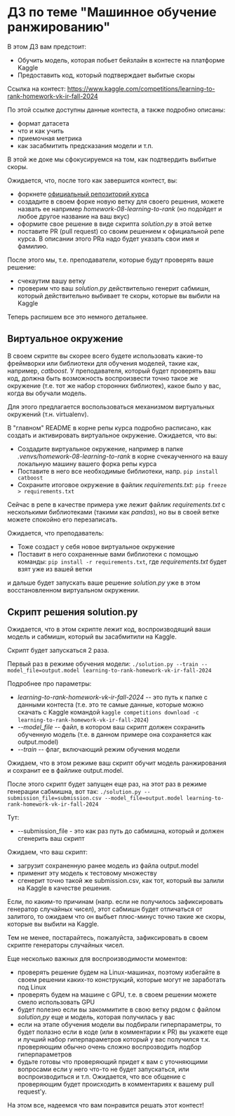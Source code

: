 # ДЗ по теме "Машинное обучение ранжированию" 

В этом ДЗ вам предстоит:
- Обучить модель, которая побьет бейзлайн в контесте на платформе Kaggle
- Предоставить код, который подтверждает выбитые скоры

Ссылка на контест: https://www.kaggle.com/competitions/learning-to-rank-homework-vk-ir-fall-2024

По этой ссылке доступны данные контеста, а также подробно описаны:
- формат датасета
- что и как учить
- приемочная метрика
- как засабмитить предсказания модели
и т.п.

В этой же доке мы сфокусируемся на том, как подтвердить выбитые скоры.

Ожидается, что, после того как завершится контест, вы:
- форкнете [официальный репозиторий курса](https://github.com/agcr/vk-ir-course-fall-2024)
- создадите в своем форке новую ветку для своего решения, можете назвать ее например _homework-08-learning-to-rank_ (но подойдет и любое другое название на ваш вкус)
- оформите свое решение в виде скрипта _solution.py_ в этой ветке
- поставите PR (pull request) со своим решением к официальной репе курса. В описании этого PRа надо будет указать свои имя и фамилию.

После этого мы, т.е. преподаватели, которые будут проверять ваше решение:
- счекаутим вашу ветку
- проверим что ваш _solution.py_ действительно генерит сабмишн, который действительно выбивает те скоры, которые вы выбили на Kaggle

Теперь распишем все это немного детальнее.

## Виртуальное окружение

В своем скрипте вы скорее всего будете использовать какие-то фреймворки или библиотеки для обучения моделей, такие как, например, _catboost_.
У преподавателя, который будет проверять ваш код, должна быть возможность воспроизвести точно такое же окружение (т.е. тот же набор сторонних библиотек), какое было у вас, когда вы обучали модель.

Для этого предлагается воспользоваться механизмом виртуальных окружений (т.н. virtualenv).

В "главном" README в корне репы курса подробно расписано, как создать и активировать виртуальное окружение.
Ожидается, что вы:
- Создадите виртуальное окружение, например в папке _.venvs/homework-08-learning-to-rank_ в корне счекаученного на вашу локальную машину вашего форка репы курса
- Поставите в него все необходимые библиотеки, напр. `pip install catboost`
- Сохраните итоговое окружение в файлик _requirements.txt_: `pip freeze > requirements.txt`

Сейчас в репе в качестве примера уже лежит файлик _requirements.txt_ с несколькими библиотеками (такими как _pandas_), но вы в своей ветке можете спокойно его перезаписать.

Ожидается, что преподаватель:
- Тоже создаст у себя новое виртуальное окружение
- Поставит в него сохраненные вами библиотеки с помощью команды: `pip install -r requirements.txt`, где _requirements.txt_ будет взят уже из вашей ветки

и дальше будет запускать ваше решение _solution.py_ уже в этом восстановленном виртуальном окружении.

## Скрипт решения solution.py

Ожидается, что в этом скрипте лежит код, воспроизводящий ваши модель и сабмишн, который вы засабмитили на Kaggle.

Скрипт будет запускаться 2 раза.

Первый раз в режиме обучения модели: `./solution.py --train --model_file=output.model learning-to-rank-homework-vk-ir-fall-2024`

Подробнее про параметры:
- _learning-to-rank-homework-vk-ir-fall-2024_ -- это путь к папке с данными контеста (т.е. это те самые данные, которые можно скачать с Kaggle командой `kaggle competitions download -c learning-to-rank-homework-vk-ir-fall-2024`)
- _--model_file_ -- файл, в котором ваш скрипт должен сохранить обученную модель (т.е. в данном примере она сохраняется как output.model)
- _--train_ -- флаг, включающий режим обучения модели

Ожидаем, что в этом режиме ваш скрипт обучит модель ранжирования и сохранит ее в файлике output.model.

После этого скрипт будет запущен еще раз, на этот раз в режиме генерации сабмишна, вот так: `./solution.py --submission_file=submission.csv --model_file=output.model learning-to-rank-homework-vk-ir-fall-2024`

Тут:
- --submission_file - это как раз путь до сабмишна, который и должен сгенерить ваш скрипт

Ожидаем, что ваш скрипт:
- загрузит сохраненную ранее модель из файла output.model
- применит эту модель к тестовому множеству
- сгенерит точно такой же submission.csv, как тот, который вы залили на Kaggle в качестве решения.

Если, по каким-то причинам (напр. если не получилось зафиксировать генератор случайных чисел), этот сабмишн будет отличаться от залитого, то ожидаем что он выбьет плюс-минус точно такие же скоры, которые вы выбили на Kaggle.

Тем не менее, постарайтесь, пожалуйста, зафиксировать в своем скрипте генераторы случайных чисел.

Еще несколько важных для воспроизводимости моментов:
- проверять решение будем на Linux-машинах, поэтому избегайте в своем решении каких-то конструкций, которые могут не заработать под Linux
- проверять будем на машине с GPU, т.е. в своем решении можете смело использовать GPU
- будет полезно если вы закоммитите в свою ветку рядом с файлом _solution,py_ еще и модель, которая получилась у вас
- если на этапе обучения модели вы подбирали гиперпараметры, то будет полазно если в коде (или в комментарии к PR) вы укажете еще и лучший набор гиперпараметров который у вас получился т.к. проверяющим обычно очень сложно воспрозводить подбор гиперпараметров
- будьте готовы что проверяющий придет к вам с уточняющими вопросами если у него что-то не будет запускаться, или воспроизводиться и т.п. Ожидается, что все общение с проверяющим будет происходить в комментариях к вашему pull request'у.

На этом все, надеемся что вам понравится решать этот контест!
